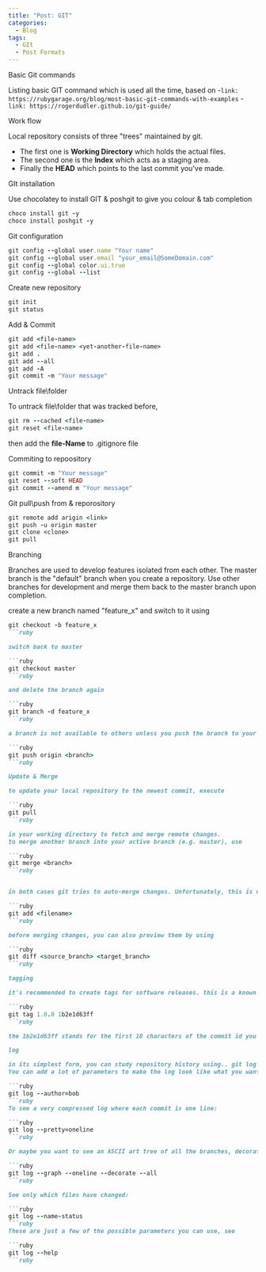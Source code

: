 ```yaml
---
title: "Post: GIT"
categories:
  - Blog
tags:
  - GIt
  - Post Formats
---
```


Basic Git commands

Listing basic GIT command which is used all the time, based on 
-`link: https://rubygarage.org/blog/most-basic-git-commands-with-examples` 
-`link: https://rogerdudler.github.io/git-guide/`

Work flow

Local repository consists of three "trees" maintained by git. 

- The first one is **Working Directory** which holds the actual files. 
- The second one is the **Index** which acts as a staging area.
- Finally the **HEAD** which points to the last commit you've made.

GIt installation

Use chocolatey to install GIT & poshgit to give you colour & tab completion

```ruby
choco install git -y
choco install poshgit -y
```

Git configuration

```ruby
git config --global user.name "Your name"
git config --global user.email "your_email@SomeDomain.com"
git config --global color.ui.true
git config --global --list
```

Create new repository

```ruby
git init
git status
```

Add & Commit

```ruby
git add <file-name>
git add <file-name> <yet-another-file-name>
git add .
git add --all
git add -A
git commit -m "Your message"
```

Untrack file\folder

To untrack file\folder that was tracked before, 

```ruby
git rm --cached <file-name>
git reset <file-name>
```

then add the **file-Name** to .gitignore file

Commiting to repoository

```ruby
git commit -m "Your message"
git reset --soft HEAD
git commit --amend m "Your message"
```

Git pull\push from & reporository

```ruby
git remote add arigin <link>
git push -u origin master
git clone <clone>
git pull
```

Branching

Branches are used to develop features isolated from each other. The master branch is the "default" branch when you create a repository. Use other branches for development and merge them back to the master branch upon completion.

create a new branch named "feature_x" and switch to it using

```ruby
git checkout -b feature_x
```ruby

switch back to master

```ruby
git checkout master
```ruby

and delete the branch again

```ruby
git branch -d feature_x
```ruby

a branch is not available to others unless you push the branch to your remote repository

```ruby
git push origin <branch>
```ruby

Update & Merge

to update your local repository to the newest commit, execute

```ruby
git pull
```ruby

in your working directory to fetch and merge remote changes.
to merge another branch into your active branch (e.g. master), use

```ruby
git merge <branch>
```ruby


in both cases git tries to auto-merge changes. Unfortunately, this is not always possible and results in conflicts. You are responsible to merge those conflicts manually by editing the files shown by git. After changing, you need to mark them as merged with

```ruby
git add <filename>
```ruby

before merging changes, you can also preview them by using

```ruby
git diff <source_branch> <target_branch>
```ruby

tagging

it's recommended to create tags for software releases. this is a known concept, which also exists in SVN. You can create a new tag named 1.0.0 by executing

```ruby
git tag 1.0.0 1b2e1d63ff
```ruby

the 1b2e1d63ff stands for the first 10 characters of the commit id you want to reference with your tag. You can get the commit id by looking at the log

log

in its simplest form, you can study repository history using.. git log
You can add a lot of parameters to make the log look like what you want. To see only the commits of a certain author:

```ruby
git log --author=bob
```ruby
To see a very compressed log where each commit is one line:

```ruby
git log --pretty=oneline
```ruby

Or maybe you want to see an ASCII art tree of all the branches, decorated with the names of tags and branches:

```ruby
git log --graph --oneline --decorate --all
```ruby

See only which files have changed:

```ruby
git log --name-status
```ruby
These are just a few of the possible parameters you can use, see

```ruby
git log --help
```ruby
